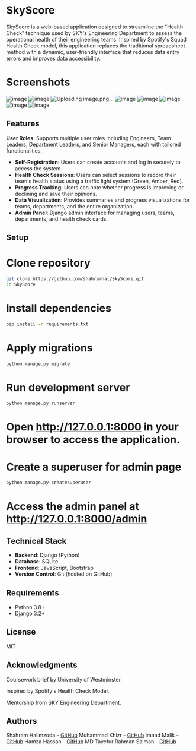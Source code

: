 # SkyScore

SkyScore is a web-based application designed to streamline the "Health Check" technique used by SKY's Engineering Department to assess the operational health of their engineering teams. Inspired by Spotify's Squad Health Check model, this application replaces the traditional spreadsheet method with a dynamic, user-friendly interface that reduces data entry errors and improves data accessibility.
# Screenshots 
![image](https://github.com/user-attachments/assets/91278e11-df9f-4d43-8a87-ce523980cd24)
![image](https://github.com/user-attachments/assets/fc39cfdb-c85e-45e1-9a63-be63b5cdd00e)
![Uploading image.png…]()
![image](https://github.com/user-attachments/assets/cef2817d-2da9-416c-a945-f0e6ae58b594)
![image](https://github.com/user-attachments/assets/5c831b6f-d24e-41ab-8d86-353c8046212b)
![image](https://github.com/user-attachments/assets/ede6a14a-e52f-4275-b428-56aacab2b55f)
![image](https://github.com/user-attachments/assets/dcec55af-40db-47d3-b2b0-bfb8a90ac2cf)
![image](https://github.com/user-attachments/assets/998b59be-e245-49ae-9916-8f89c43dbdd4)

## Features
**User Roles**: Supports multiple user roles including Engineers, Team Leaders, Department Leaders, and Senior Managers, each with tailored functionalities.
- **Self-Registration**: Users can create accounts and log in securely to access the system.
- **Health Check Sessions**: Users can select sessions to record their team's health status using a traffic light system (Green, Amber, Red).
- **Progress Tracking**: Users can note whether progress is improving or declining and save their opinions.
- **Data Visualization**: Provides summaries and progress visualizations for teams, departments, and the entire organization.
- **Admin Panel**: Django admin interface for managing users, teams, departments, and health check cards.



## Setup


# Clone repository
```bash
git clone https://github.com/shahramhal/SkyScore.git
cd SkyScore
```
# Install dependencies
```bash
pip install -r requirements.txt
```
# Apply migrations
```bash
python manage.py migrate
```
# Run development server
```bash
python manage.py runserver
```

# Open http://127.0.0.1:8000 in your browser to access the application.

# Create a superuser for admin page 
```bash
python manage.py createsuperuser
```
# Access the admin panel at http://127.0.0.1:8000/admin


## Technical Stack
- **Backend**: Django (Python)
- **Database**: SQLite
- **Frontend**: JavaScript, Bootstrap
- **Version Control**: Git (hosted on GitHub)


## Requirements

- Python 3.8+
- Django 3.2+


## License

MIT

## Acknowledgments

Coursework brief by University of Westminster.

Inspired by Spotify's Health Check Model.

Mentorship from SKY Engineering Department.

## Authors

Shahram Halimzoda  - [GitHub](https://github.com/shahramhal)
Muhammad Khizr -  [GitHub](https://github.com/khiziii)
Imaad Malik -  [GitHub](https://github.com/Imaad117)
Hamza Hassan -  [GitHub](https://github.com/HamzaHassan21)
MD Tayefur Rahman Salman -  [GitHub](https://github.com/TRS-Salman)
